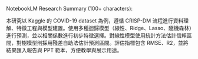 NotebookLM Research Summary (100+ characters):

本研究以 Kaggle 的 COVID-19 dataset 為例，遵循 CRISP-DM 流程進行資料理解、特徵工程與模型建置。使用多種迴歸模型（線性、Ridge、Lasso、隨機森林）進行預測，並以相關係數進行初步特徵選擇。對線性模型使用統計方法估計信賴區間，對樹模型則採用殘差自助法估計預測區間。評估指標包含 RMSE、R2，並將結果匯入報告與 PPT 範本，方便教學與展示用途。
